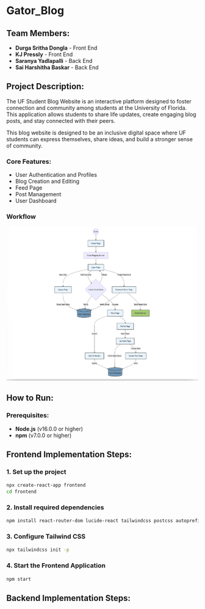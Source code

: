 # Gator_Blog

## Team Members:
- **Durga Sritha Dongla** - Front End
- **KJ Pressly** - Front End
- **Saranya Yadlapalli** - Back End
- **Sai Harshitha Baskar** - Back End

## Project Description:
The UF Student Blog Website is an interactive platform designed to foster connection and community among students at the University of Florida. This application allows students to share life updates, create engaging blog posts, and stay connected with their peers.

This blog website is designed to be an inclusive digital space where UF students can express themselves, share ideas, and build a stronger sense of community.

### Core Features:
- User Authentication and Profiles
- Blog Creation and Editing
- Feed Page
- Post Management
- User Dashboard
  
### Workflow

![Workflow Diagram](images/Gator_Blog_WorkFlow.png)

## How to Run:

### Prerequisites:
- **Node.js** (v16.0.0 or higher)
- **npm** (v7.0.0 or higher)

## Frontend Implementation Steps:

### 1. Set up the project
```bash
npx create-react-app frontend
cd frontend
```

### 2. Install required dependencies
```bash
npm install react-router-dom lucide-react tailwindcss postcss autoprefixer
```

### 3. Configure Tailwind CSS
```bash
npx tailwindcss init -p
```

### 4. Start the Frontend Application
```bash
npm start
```
## Backend Implementation Steps:

